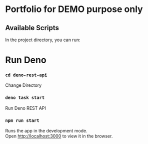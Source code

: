 # Portfolio for DEMO purpose only


## Available Scripts
In the project directory, you can run:


# Run Deno

### `cd deno-rest-api`
Change Directory

### `deno task start`
Run Deno REST API


### `npm run start`

Runs the app in the development mode.\
Open [http://localhost:3000](http://localhost:3000) to view it in the browser.



